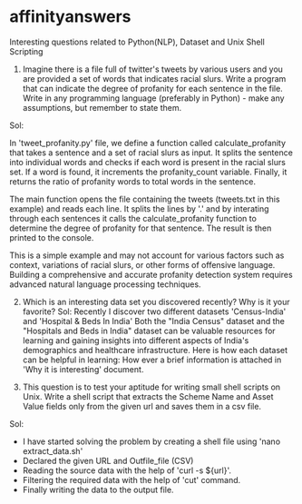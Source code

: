 # affinityanswers
Interesting questions related to Python(NLP), Dataset and Unix Shell Scripting

1. Imagine there is a file full of twitter's tweets by various users and you are provided a set of words that indicates racial slurs. Write a program that can indicate the degree of profanity for each sentence in the file. Write in any programming language (preferably in Python) - make any assumptions, but remember to state them.

Sol: 

In 'tweet_profanity.py' file, we define a function called calculate_profanity that takes a sentence and a set of racial slurs as input. It splits the sentence into individual words and checks if each word is present in the racial slurs set. If a word is found, it increments the profanity_count variable. Finally, it returns the ratio of profanity words to total words in the sentence.

The main function opens the file containing the tweets (tweets.txt in this example) and reads each line. It splits the lines by '.' and by interating through each sentences it calls the calculate_profanity function to determine the degree of profanity for that sentence. The result is then printed to the console.

This is a simple example and may not account for various factors such as context, variations of racial slurs, or other forms of offensive language. Building a comprehensive and accurate profanity detection system requires advanced natural language processing techniques.

2. Which is an interesting data set you discovered recently? Why is it your favorite?
Sol:
Recently I discover two different datasets 'Census-India' and 'Hospital & Beds In India'
Both the "India Census" dataset and the "Hospitals and Beds in India" dataset can be valuable resources for learning and gaining insights into different aspects of India's demographics and healthcare infrastructure. Here is how each dataset can be helpful in learning:
How ever a brief information is attached in 'Why it is interesting' document.

3. This question is to test your aptitude for writing small shell scripts on Unix. Write a shell script that extracts the Scheme Name and Asset Value fields only from the given url and saves them in a csv file.

Sol:

* I have started solving the problem by creating a shell file using 'nano extract_data.sh'
* Declared the given URL and Outfile_file (CSV)
* Reading the source data with the help of 'curl -s ${url}'.
* Filtering the required data with the help of 'cut' command.
* Finally writing the data to the output file.

